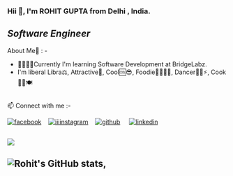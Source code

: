 ### Hii 👋, I'm  ROHIT GUPTA from Delhi , India.
##  ***__Software Engineer__***

About Me💬  : -
- 🌱🎇✨✨Currently I'm learning Software Development at BridgeLabz.
- I'm liberal Libra⚖️, 
 Attractive🧲,
 Cool🆒😎,
 Foodie🍕🍒🍌🍩,
 Dancer🕺🕺⚡,
Cook👨‍🍳🍽️

##

 📫 Connect with me :-

[![facebook](https://user-images.githubusercontent.com/67726799/137108560-29360629-ccfc-4720-9e4a-4f888e3161fd.png)](https://www.facebook.com/ROHITGUPTA8)&nbsp;&nbsp;&nbsp;   [![iiiinstagram](https://user-images.githubusercontent.com/67726799/137110339-c3bacb8c-4715-4251-99de-2d3de60cf243.png)](https://www.instagram.com/rohhitguptaa)&nbsp;&nbsp;&nbsp;  [![github](https://user-images.githubusercontent.com/67726799/137109345-9e8f4a74-e57f-48bf-b2e9-2c76e6ca2f32.png)](https://github.com/RohitGupta8) &nbsp;&nbsp;&nbsp; [![linkedin](https://user-images.githubusercontent.com/67726799/137109747-f817d485-a469-409e-9fd2-8eec97222728.png)](https://www.linkedin.com/in/rohitgupta08)

##  













 ![](https://komarev.com/ghpvc/?username=RohitGupta8&label=Rohit's+Visitors&style=flat&color=brightgreen)

<!--
**RohitGupta8/RohitGupta8** is a ✨ _special_ ✨ repository because its `README.md` (this file) appears on your GitHub profile.

Here are some ideas to get you started:

- 🔭 I’m currently working on ...
- 🌱 I’m currently learning ...
- 👯 I’m looking to collaborate on ...
- 🤔 I’m looking for help with ...
- 💬 Ask me about ...
- 📫 How to reach me: ...
- 😄 Pronouns: ...
- ⚡ Fun fact: ...
-->

##  ![Rohit's GitHub stats](https://github-readme-stats.vercel.app/api?username=RohitGupta8&show_icons=true&theme=radical), 
